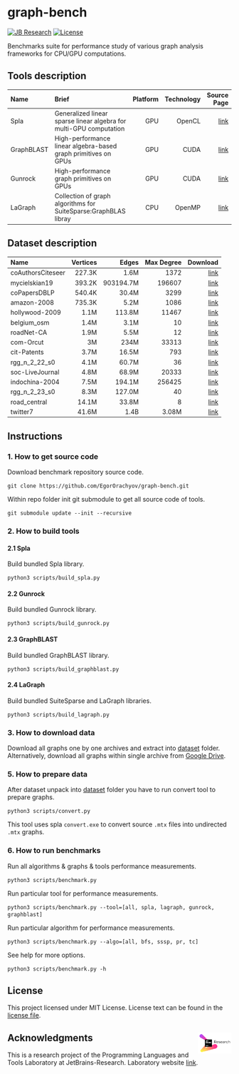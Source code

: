 # graph-bench

[![JB Research](https://jb.gg/badges/research-flat-square.svg)](https://research.jetbrains.org/)
[![License](https://img.shields.io/badge/license-MIT-blue)](https://github.com/JetBrains-Research/spla-bench/blob/master/LICENSE.md)

Benchmarks suite for performance study of various graph analysis frameworks for CPU/GPU computations.

## Tools description

| Name       | Brief                                                              | Platform | Technology |                                        Source Page |
|:-----------|:-------------------------------------------------------------------|---------:|-----------:|---------------------------------------------------:|
| Spla       | Generalized linear sparse linear algebra for multi-GPU computation |      GPU |     OpenCL | [link](https://github.com/JetBrains-Research/spla) |
| GraphBLAST | High-performance linear algebra-based graph primitives on GPUs     |      GPU |       CUDA |      [link](https://github.com/gunrock/graphblast) |
| Gunrock    | High-performance graph primitives on GPUs                          |      GPU |       CUDA |         [link](https://github.com/gunrock/gunrock) |
| LaGraph    | Collection of graph algorithms for SuiteSparse:GraphBLAS libray    |      CPU |     OpenMP |       [link](https://github.com/GraphBLAS/LAGraph) |

## Dataset description

| Name              | Vertices |     Edges | Max Degree |                                                                                                                             Download |
|:------------------|---------:|----------:|-----------:|-------------------------------------------------------------------------------------------------------------------------------------:|
| coAuthorsCiteseer |   227.3K |      1.6M |       1372 |                                    [link](https://suitesparse-collection-website.herokuapp.com/MM/DIMACS10/coAuthorsCiteseer.tar.gz) |
| mycielskian19     |   393.2K | 903194.7M |     196607 |                                                                               [link](http://sparse.tamu.edu/Mycielski/mycielskian19) |
| coPapersDBLP      |   540.4K |     30.4M |       3299 |                                         [link](https://suitesparse-collection-website.herokuapp.com/MM/DIMACS10/coPapersDBLP.tar.gz) |
| amazon-2008       |   735.3K |      5.2M |       1086 |                                                                                       [link](http://sparse.tamu.edu/LAW/amazon-2008) |
| hollywood-2009    |     1.1M |    113.8M |      11467 |                                            [link](https://suitesparse-collection-website.herokuapp.com/MM/LAW/hollywood-2009.tar.gz) |
| belgium_osm       |     1.4M |      3.1M |         10 |                                                                                  [link](http://sparse.tamu.edu/DIMACS10/belgium_osm) |
| roadNet-CA        |     1.9M |      5.5M |         12 |                                               [link](https://suitesparse-collection-website.herokuapp.com/MM/SNAP/roadNet-CA.tar.gz) |
| com-Orcut         |       3M |      234M |      33313 |                                                [link](https://suitesparse-collection-website.herokuapp.com/MM/SNAP/com-Orkut.tar.gz) |
| cit-Patents       |     3.7M |     16.5M |        793 |                                              [link](https://suitesparse-collection-website.herokuapp.com/MM/SNAP/cit-Patents.tar.gz) |
| rgg_n_2_22_s0     |     4.1M |     60.7M |         36 |                                        [link](https://suitesparse-collection-website.herokuapp.com/MM/DIMACS10/rgg_n_2_22_s0.tar.gz) |
| soc-LiveJournal   |     4.8M |     68.9M |      20333 |                                         [link](https://suitesparse-collection-website.herokuapp.com/MM/SNAP/soc-LiveJournal1.tar.gz) |
| indochina-2004    |     7.5M |    194.1M |     256425 |                                            [link](https://suitesparse-collection-website.herokuapp.com/MM/LAW/indochina-2004.tar.gz) |
| rgg_n_2_23_s0     |     8.3M |    127.0M |         40 |                                        [link](https://suitesparse-collection-website.herokuapp.com/MM/DIMACS10/rgg_n_2_23_s0.tar.gz) |
| road_central      |    14.1M |     33.8M |          8 |                                                                                 [link](http://sparse.tamu.edu/DIMACS10/road_central) |
| twitter7          |    41.6M |      1.4B |      3.08M |                                                                                         [link](http://sparse.tamu.edu/SNAP/twitter7) |

## Instructions

### 1. How to get source code

Download benchmark repository source code.

```shell
git clone https://github.com/EgorOrachyov/graph-bench.git
```

Within repo folder init git submodule to get all source code of tools.

```shell
git submodule update --init --recursive
```

### 2. How to build tools

#### 2.1 Spla

Build bundled Spla library.

```shell
python3 scripts/build_spla.py
```

#### 2.2 Gunrock

Build bundled Gunrock library.

```shell
python3 scripts/build_gunrock.py
```

#### 2.3 GraphBLAST

Build bundled GraphBLAST library.

```shell
python3 scripts/build_graphblast.py
```

#### 2.4 LaGraph

Build bundled SuiteSparse and LaGraph libraries.

```shell
python3 scripts/build_lagraph.py
```

### 3. How to download data

Download all graphs one by one archives and extract into [dataset](./dataset) folder.
Alternatively, download all graphs within single archive
from [Google Drive](https://drive.google.com/file/d/14RHaC_Ze_qoeb2GuhXOkirVaTvkRlv35/view?usp=share_link).

### 5. How to prepare data

After dataset unpack into [dataset](./dataset) folder you have to run convert tool to prepare graphs.

```shell
python3 scripts/convert.py
```

This tool uses spla `convert.exe` to convert source `.mtx` files into undirected `.mtx` graphs.

### 6. How to run benchmarks

Run all algorithms & graphs & tools performance measurements.

```shell
python3 scripts/benchmark.py
```

Run particular tool for performance measurements.

```shell
python3 scripts/benchmark.py --tool=[all, spla, lagraph, gunrock, graphblast]
```

Run particular algorithm for performance measurements.

```shell
python3 scripts/benchmark.py --algo=[all, bfs, sssp, pr, tc]
```

See help for more options.

```shell
python3 scripts/benchmark.py -h
```

## License

This project licensed under MIT License. License text can be found in the
[license file](./LICENSE.md).

## Acknowledgments <img align="right" width="15%" src="https://github.com/EgorOrachyov/graph-bench/raw/main/docs/jetbrains-logo.png?raw=true&sanitize=true">

This is a research project of the Programming Languages and Tools Laboratory
at JetBrains-Research. Laboratory website [link](https://research.jetbrains.org/groups/plt_lab/).